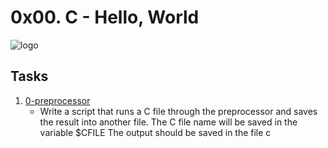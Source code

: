 # 0x00. C - Hello, World
![logo](https://github.com/marymutheuthomas/images/blob/main/The%20Wedding%20Of.gif)
## Tasks
1. [0-preprocessor](https://github.com/marymutheuthomas/alx-low_level_programming/blob/master/0x00-hello_world/0-preprocessor)
   - Write a script that runs a C file through the preprocessor and saves the result into another file.
     The C file name will be saved in the variable $CFILE
     The output should be saved in the file c



